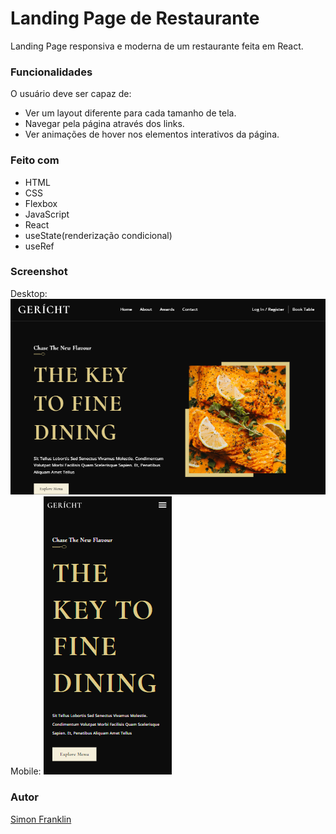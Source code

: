 # Landing Page de Restaurante

Landing Page responsiva e moderna de um restaurante feita em React.

### Funcionalidades

O usuário deve ser capaz de:

- Ver um layout diferente para cada tamanho de tela. 
- Navegar pela página através dos links.
- Ver animações de hover nos elementos interativos da página.

### Feito com

- HTML
- CSS
- Flexbox
- JavaScript
- React
- useState(renderização condicional)
- useRef

### Screenshot

Desktop:
![Desktop](/src/assets/gerich-restaurant-print1.png)
Mobile:
![Mobile](./src/assets/gerich-restaurant-print3.png)

### Autor

[Simon Franklin](https://github.com/simonfranklin1)